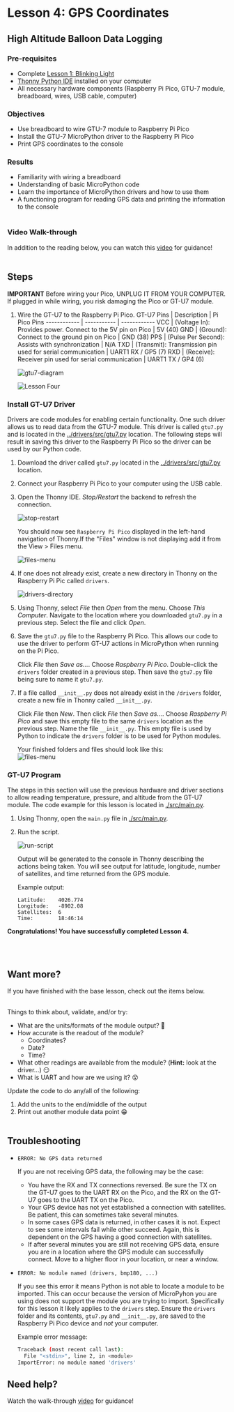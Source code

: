# Lesson 4: GPS Coordinates

## High Altitude Balloon Data Logging

### Pre-requisites
* Complete [Lesson 1: Blinking Light](../lesson1/README.md)
* [Thonny Python IDE](https://thonny.org/) installed on your computer
* All necessary hardware components (Raspberry Pi Pico, GTU-7 module, breadboard, wires, USB cable, computer)

### Objectives
* Use breadboard to wire GTU-7 module to Raspberry Pi Pico
* Install the GTU-7 MicroPython driver to the Raspberry Pi Pico
* Print GPS coordinates to the console

### Results
* Familiarity with wiring a breadboard
* Understanding of basic MicroPython code
* Learn the importance of MicroPython drivers and how to use them
* A functioning program for reading GPS data and printing the information to the console<br><br>

### Video Walk-through
In addition to the reading below, you can watch this [video](videos/Lesson4.mp4?raw=true) for guidance!
<br><br>

## Steps

  **IMPORTANT** Before wiring your Pico, UNPLUG IT FROM YOUR COMPUTER. If plugged in while wiring, you risk damaging the Pico or GT-U7 module.

1. Wire the GT-U7 to the Raspberry Pi Pico.
    GT-U7 Pins | Description | Pi Pico Pins
    ------------ | ----------- | ------------
    VCC          | (Voltage In): Provides power. Connect to the 5V pin on Pico | 5V (40)
    GND          | (Ground): Connect to the ground pin on Pico | GND (38)
    PPS          | (Pulse Per Second): Assists with synchronization | N/A
    TXD          | (Transmit): Transmission pin used for serial communication | UART1 RX / GP5 (7)
    RXD          | (Receive): Receiver pin used for serial communication | UART1 TX / GP4 (6)

    ![gtu7-diagram](./docs/pi-pico-gtu7.png)

    ![Lesson Four](./images/WireUp.jpg)

### Install GT-U7 Driver

Drivers are code modules for enabling certain functionality. One such driver allows us to read data from the GTU-7 module. This driver is called `gtu7.py` and is located in the [../drivers/src/gtu7.py](../drivers/src/gtu7.py) location. The following steps will result in saving this driver to the Raspberry Pi Pico so the driver can be used by our Python code.

1. Download the driver called `gtu7.py` located in the [../drivers/src/gtu7.py](../drivers/src/gtu7.py) location.

1. Connect your Raspberry Pi Pico to your computer using the USB cable.

1. Open the Thonny IDE. _Stop/Restart_ the backend to refresh the connection.

    ![stop-restart](./docs/thonny-1.png)

    You should now see `Raspberry Pi Pico` displayed in the left-hand navigation of Thonny.If the "Files" window is not displaying add it from the View > Files menu.

    ![files-menu](../lesson-3/docs/FilesView.jpg)

1. If one does not already exist, create a new directory in Thonny on the Raspberry Pi Pic called `drivers`.
    
    ![drivers-directory](./docs/thonny-2.png)

1. Using Thonny, select _File_ then _Open_ from the menu. Choose _This Computer_. Navigate to the location where you downloaded `gtu7.py` in a previous step. Select the file and click _Open_.

1. Save the `gtu7.py` file to the Raspberry Pi Pico. This allows our code to use the driver to perform GT-U7 actions in MicroPython when running on the Pi Pico. 

    Click _File_ then _Save as..._. Choose _Raspberry Pi Pico_. Double-click the `drivers` folder created in a previous step. Then save the `gtu7.py` file being sure to name it `gtu7.py`.

1. If a file called `__init__.py` does not already exist in the `/drivers` folder, create a new file in Thonny called `__init__.py`. 

    Click _File_ then _New_. Then click _File_ then _Save as..._. Choose _Raspberry Pi Pico_ and save this empty file to the same `drivers` location as the previous step. Name the file `__init__.py`. This empty file is used by Python to indicate the `drivers` folder is to be used for Python modules.

    Your finished folders and files should look like this:<br>
    ![files-menu](./docs/FinishedFiles.png)

### GT-U7 Program

The steps in this section will use the previous hardware and driver sections to allow reading temperature, pressure, and altitude from the GT-U7 module. The code example for this lesson is located in [./src/main.py](./src/main.py).

1. Using Thonny, open the `main.py` file in [./src/main.py](./src/main.py).

1. Run the script.

    ![run-script](./docs/thonny-3.png)

    Output will be generated to the console in Thonny describing the actions being taken. You will see output for latitude, longitude, number of satellites, and time returned from the GPS module.

    Example output:

    ```
    Latitude: 	 4026.774
    Longitude: 	 -8902.08
    Satellites:  6
    Time:		 18:46:14
    ```

**Congratulations! You have successfully completed Lesson 4.**

<br><br>

## Want more?
If you have finished with the base lesson, check out the items below.
<br><br>

Things to think about, validate, and/or try:
* What are the units/formats of the module output? 🤔
* How accurate is the readout of the module? 
    * Coordinates?
    * Date?
    * Time?
* What other readings are available from the module? (**Hint:** look at the driver...) 😏
* What is UART and how are we using it? 😵

Update the code to do any/all of the following:
1. Add the units to the end/middle of the output
1. Print out another module data point 😁
<br><br>

## Troubleshooting

* `ERROR: No GPS data returned`

  If you are not receiving GPS data, the following may be the case:

  * You have the RX and TX connections reversed. Be sure the TX on the GT-U7 goes to the UART RX on the Pico, and the RX on the GT-U7 goes to the UART TX on the Pico.
  * Your GPS device has not yet established a connection with satellites. Be patient, this can sometimes take several minutes.
  * In some cases GPS data is returned, in other cases it is not. Expect to see some intervals fail while other succeed. Again, this is dependent on the GPS having a good connection with satellites.
  * If after several minutes you are still not receiving GPS data, ensure you are in a location where the GPS module can successfully connect. Move to a higher floor in your location, or near a window.

* `ERROR: No module named (drivers, bmp180, ...)`
    
    If you see this error it means Python is not able to locate a module to be imported. This can occur because the version of MicroPyhon you are using does not support the module you are trying to import. Specifically for this lesson it likely applies to the `drivers` step. Ensure the `drivers` folder and its contents, `gtu7.py` and `__init__.py`, are saved to the Raspberry Pi Pico device and _not_ your computer.

    Example error message:
    ```sh
    Traceback (most recent call last):
      File "<stdin>", line 2, in <module>
    ImportError: no module named 'drivers'
    ```

## Need help?
Watch the walk-through [video](videos/Lesson4.mp4?raw=true) for guidance!